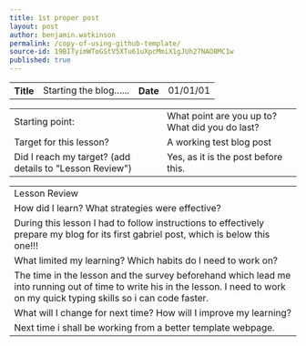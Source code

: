 ```yaml
---
title: 1st proper post
layout: post
author: benjamin.watkinson
permalink: /copy-of-using-github-template/
source-id: 19BITyimWToGStV5XTu61uXpcMmiX1gJUh27NAO8MC1w
published: true
---
```

<table>
  <tr>
    <th>Title</th>
    <td>Starting the blog…...</td>
    <th>Date</th>
    <td>01/01/01</td>
  </tr>
</table>


<table>
  <tr>
    <td>Starting point:</td>
    <td>What point are you up to? What did you do last?</td>
  </tr>
  <tr>
    <td>Target for this lesson?</td>
    <td>A working test blog post</td>
  </tr>
  <tr>
    <td>Did I reach my target? 
(add details to "Lesson Review")</td>
    <td>Yes, as it is the post before this.</td>
  </tr>
</table>


<table>
  <tr>
    <td>Lesson Review</td>
  </tr>
  <tr>
    <td>How did I learn? What strategies were effective? </td>
  </tr>
  <tr>
    <td>During this lesson I had to follow instructions to effectively prepare my blog for its first gabriel post, which is below this one!!!</td>
  </tr>
  <tr>
    <td>What limited my learning? Which habits do I need to work on? </td>
  </tr>
  <tr>
    <td>The time in the lesson and the survey beforehand which lead me into running out of time to write his in the lesson. I need to work on my quick typing skills so i can code faster.  </td>
  </tr>
  <tr>
    <td>What will I change for next time? How will I improve my learning?</td>
  </tr>
  <tr>
    <td>Next time i shall be working from a better template webpage. </td>
  </tr>
</table>


